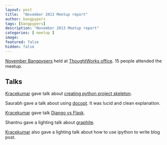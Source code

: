 ```yaml
---
layout: post
title:  "November 2013 Meetup report"
author: bangpypers
tags: [bangpypers]
description: "November 2013 Meetup report"
categories: [ meetup ]
image:
featured: false
hidden: false
---
```


[November Bangpypers](www.meetup.com/BangPypers/events/125797522/) held at [ThoughtWorks office](https://www.google.co.in/maps/preview#!q=ThoughtWorks%2C+147%2FF%2C+2nd+Floor%2C+ACR+Mansion%2C+8th+Main+Rd%2C+3rd+Block%2C+Koramangala%2C+Bangalore%2C+Karnataka%2C+560034%2C+Koramangala+3+Block%2C+Koramangala%2C+Bangalore%2C+Karnataka&data=!4m15!2m14!1m13!1s0x3bae14053a4499f5%3A0xe2b2b820791f972d!3m8!1m3!1d228436!2d77.6309395!3d12.9539974!3m2!1i1280!2i705!4f13.1!4m2!3d12.928713!4d77.62889). 15 people attended the meetup.

Talks
---

[Kracekumar][] gave talk about [creating python project skeleton](https://speakerdeck.com/kracekumar/creating-python-project-structure).

<script async class="speakerdeck-embed" data-id="8506ea6030f00131c6a20e119e1f0349" data-ratio="0.707182320441989" src="//speakerdeck.com/assets/embed.js"></script>

Saurabh gave a talk about using [docopt](https://github.com/saurabh-hirani/talks/tree/master/docopt). It was lucid and clean explanation.

[Kracekumar][] gave talk [Django vs Flask](https://speakerdeck.com/kracekumar/django-vs-flask).

<script async class="speakerdeck-embed" data-id="c2641fa030ef013117604a6663548e9a" data-ratio="0.707182320441989" src="//speakerdeck.com/assets/embed.js"></script>

Shantnu gave a lighting talk about [graphite](https://graphite.wikidot.com/).

[Kracekumar][] also gave a lighting talk about how to use ipython to write blog post.

[kracekumar]: https://twitter.com/kracetheking

